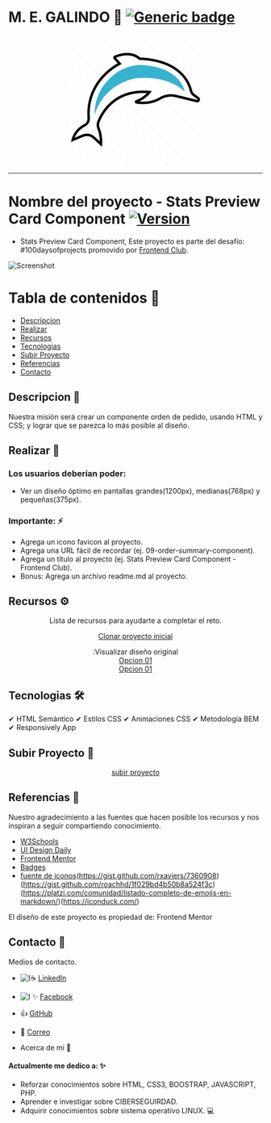 # M. E. GALINDO   👋   [![Generic badge](https://img.shields.io/badge/M.E.-Galindo-<COLOR>.svg)](https://shields.io/)

<div align="center">

![logo_meg](images/icono.png)
</div>

<hr>

# Nombre del proyecto - Stats Preview Card Component     [![Version](https://img.shields.io/badge/Version-2.0-<COLOR>.svg)](https://shields.io/)

- Stats Preview Card Component, Este proyecto es parte del desafío:
#100daysofprojects promovido por [Frontend Club](https://www.facebook.com/frontendclubfb).

![Screenshot](https://cdn.hashnode.com/res/hashnode/image/upload/v1714252841880/2d8cfaab-6f64-4b1c-bdc7-109c7e8cfb84.jpeg?auto=compress,format&format=webp)

# Tabla de contenidos 📑

  - [Descripcion](#descripcion)
  - [Realizar](#Realizar)
  - [Recursos](#Recursos)
  - [Tecnologias](#Tecnologias)
  - [Subir Proyecto](#Subir-Proyecto)
  - [Referencias](#Referencias)
  - [Contacto](#Contacto)

## Descripcion 📄

<p align="justify">
 Nuestra misión será crear un componente orden de pedido, usando HTML y CSS; y lograr que se parezca lo más posible al diseño.</p>

## Realizar 🚀

### Los usuarios deberían poder:
- Ver un diseño óptimo en pantallas grandes(1200px), medianas(768px) y pequeñas(375px).

### Importante: ⚡
- Agrega un icono favicon al proyecto.
- Agrega una URL fácil de recordar (ej. 09-order-summary-component).
- Agrega un título al proyecto (ej. Stats Preview Card Component - Frontend Club).
- Bonus: Agrega un archivo readme.md al proyecto.

## Recursos ⚙️

<div align="center">

Lista de recursos para ayudarte a completar el reto.

[Clonar proyecto inicial](https://github.com/frontend-club/100daysofprojects)

:Visualizar diseño original <br>
[Opcion 01](https://frontend-club.hashnode.dev/?source=top_nav_blog_home)<br>
[Opcion 01](https://github.com/frontend-club/100DaysOfProjects/)
</div>

## Tecnologias 🛠️

✔ HTML Semántico
✔ Estilos CSS
✔ Animaciones CSS
✔ Metodología BEM
✔ Responsively App

## Subir Proyecto 🔩

<div align="center">

[subir proyecto](https://docs.google.com/forms/d/e/1FAIpQLScFcrCiH1UI3nuImB3LNF2cHGvRa6y7NhJ7E6i8FRqcS90FbA/viewform)

</div>

## Referencias 📖

Nuestro agradecimiento a las fuentes que hacen posible los recursos y nos inspiran a seguir compartiendo conocimiento.
- [W3Schools](https://www.w3schools.com/) 
- [UI Design Daily](https://www.uidesigndaily.com/)
- [Frontend Mentor](https://www.frontendmentor.io/)
- [Badges](https://github.com/Naereen/badges/blob/master/README.md)
- [fuente de iconos](https://dev.to/nikolab/complete-list-of-github-markdown-emoji-markup-5aia)(https://gist.github.com/rxaviers/7360908)(https://gist.github.com/roachhd/1f029bd4b50b8a524f3c)(https://platzi.com/comunidad/listado-completo-de-emojis-en-markdown/)(https://iconduck.com/)


El diseño de este proyecto es propiedad de: Frontend Mentor

## Contacto 📌

Medios de contacto. 

- ![l](images/linkedin.svg)☕  [LinkedIn](#) 
- ![l](images/facebook.svg) ✨  [Facebook](#)  
- 👍  [GitHub](#)    
- 📧  [Correo](#) 

- Acerca de mi 👀

#### Actualmente me dedico a: ✨

- Reforzar conocimientos sobre HTML, CSS3, BOOSTRAP, JAVASCRIPT, PHP.
- Aprender e investigar sobre CIBERSEGUIRDAD.
- Adquirir conocimientos sobre sistema operativo LINUX. 💻

